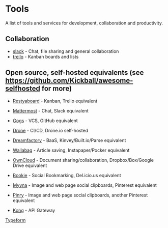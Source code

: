 # Tools

A list of tools and services for development, collaboration and productivity.

## Collaboration

- [slack](http://www.slack.com) - Chat, file sharing and general collaboration
- [trello](http://www.trello.com) - Kanban boards and lists

## Open source, self-hosted equivalents (see https://github.com/Kickball/awesome-selfhosted for more)

- [Restyaboard](http://restya.com/board) - Kanban, Trello equivalent
- [Mattermost](http://www.mattermost.org/) - Chat, Slack equivalent
- [Gogs](https://gogs.io/) - VCS, GitHub equivalent
- [Drone](http://readme.drone.io/usage/overview/) - CI/CD, Drone.io self-hosted
- [Dreamfactory](http://www.dreamfactory.com) - BaaS, Kinvey/Built.io/Parse equivalent
- [Wallabag](https://www.wallabag.org/) - Article saving, Instapaper/Pocker equivalent
- [OwnCloud](https://owncloud.org/) - Document sharing/collaboration, Dropbox/Box/Google Drive equivalent
- [Bookie](http://docs.bmark.us/en/latest/) - Social Bookmarking, Del.icio.us equivalent
- [Myyna](http://www.myyna.com/#home) - Image and web page social clipboards, Pinterest equivalent
- [Pinry](http://getpinry.com/) - Image and web page social clipboards, another Pinterest equivalent


- [Kong](http://getkong.org) - API Gateway

[Typeform](https://www.typeform.com/)
